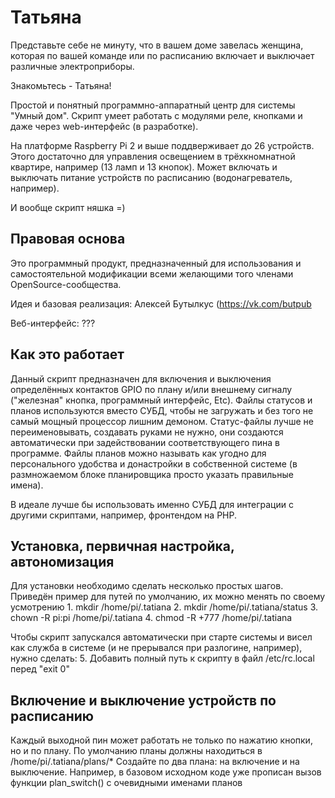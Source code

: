 # Татьяна
Представьте себе не минуту, что в вашем доме завелась женщина, которая по вашей команде или по расписанию включает и выключает различные электроприборы.

Знакомьтесь - Татьяна!

Простой и понятный программно-аппаратный центр для системы "Умный дом". Скрипт умеет работать с модулями реле, кнопками и даже через web-интерфейс (в разработке).

На платформе Raspberry Pi 2 и выше поддверживает до 26 устройств. Этого достаточно для управления освещением в трёхкномнатной квартире, например (13 ламп и 13 кнопок). Может включать и выключать питание устройств по расписанию (водонагреватель, например).

И вообще скрипт няшка =)

Правовая основа
----
Это программный продукт, предназначенный для использования и самостоятельной модификации всеми желающими того членами OpenSource-сообщества.

Идея и базовая реализация: Алексей Бутылкус (https://vk.com/butpub
                                             
Веб-интерфейс: ???

Как это работает
----
Данный скрипт предназначен для включения и выключения определённых контактов GPIO по плану и/или внешнему сигналу ("железная" кнопка, программный интерфейс, Etc).
Файлы статусов и планов используются вместо СУБД, чтобы не загружать и без того не самый мощный процессор лишним демоном.
Статус-файлы лучше не переименовывать, создавать руками не нужно, они создаются автоматически при задействовании соответствующего пина в программе.
Файлы планов можно называть как угодно для персонального удобства и донастройки в собственной системе (в размножаемом блоке планировщика просто указать правильные имена).

В идеале лучше бы использовать именно СУБД для интеграции с другими скриптами, например, фронтендом на PHP.

Установка, первичная настройка, автономизация
----
Для установки необходимо сделать несколько простых шагов. Приведён пример для путей по умолчанию, их можно менять по своему усмотрению
    1. mkdir /home/pi/.tatiana
    2. mkdir /home/pi/.tatiana/status
    3. chown -R pi:pi /home/pi/.tatiana
    4. chmod -R +777 /home/pi/.tatiana

Чтобы скрипт запускался автоматически при старте системы и висел как служба в системе (и не прерывался при разлогине, например), нужно сделать:
    5. Добавить полный путь к скрипту в файл /etc/rc.local перед "exit 0"

Включение и выключение устройств по расписанию
----
Каждый выходной пин может работать не только по нажатию кнопки, но и по плану. По умолчанию планы должны находиться в /home/pi/.tatiana/plans/*
Создайте по два плана: на включение и на выключение. Например, в базовом исходном коде уже прописан вызов функции plan_switch() с очевидными именами планов

